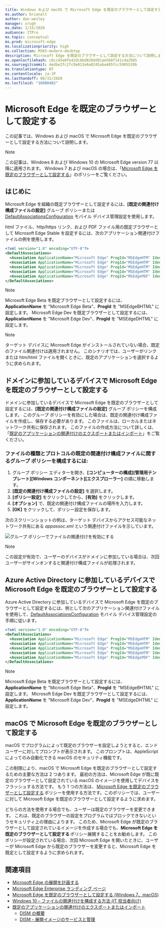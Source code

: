 ```yaml
---
title: Windows および macOS で Microsoft Edge を既定のブラウザーとして設定する
ms.author: brianalt
author: dan-wesley
manager: srugh
ms.date: 1/15/2020
audience: ITPro
ms.topic: conceptual
ms.prod: microsoft-edge
ms.localizationpriority: high
ms.collection: M365-modern-desktop
description: Microsoft Edge を既定のブラウザーとして設定する方法について説明します
ms.openlocfilehash: c8cc45e0fe42dcbbd828dd81ae568f141cda2985
ms.sourcegitcommit: 4edbe2fc2fc9a013e6a0245aba485fcc5905539b
ms.translationtype: HT
ms.contentlocale: ja-JP
ms.lasthandoff: 08/31/2020
ms.locfileid: "10980402"
---
```

# Microsoft Edge を既定のブラウザーとして設定する

この記事では、Windows および macOS で Microsoft Edge を既定のブラウザーとして設定する方法について説明します。

> [!NOTE]
> この記事は、Windows 8 および Windows 10 の Microsoft Edge version 77 以降に適用されます。 Windows 7 および macOS の場合は、「[Microsoft Edge を既定のブラウザーとして設定する](https://docs.microsoft.com/DeployEdge/microsoft-edge-policies#defaultbrowsersettingenabled)」のポリシーをご覧ください。

## はじめに

Microsoft Edge を組織の既定ブラウザーとして設定するには、**[既定の関連付け構成ファイルの設定]** グループ ポリシーまたは [DefaultAssociationsConfiguration](https://docs.microsoft.com/windows/client-management/mdm/policy-csp-applicationdefaults#applicationdefaults-defaultassociationsconfiguration) モバイル デバイス管理設定を使用します。

html ファイル、http/https リンク、および PDF ファイル用の既定ブラウザーとして Microsoft Edge Stable を設定するには、次のアプリケーション関連付けファイルの例を使用します。

```xml
<?xml version="1.0" encoding="UTF-8"?>
<DefaultAssociations> 
  <Association ApplicationName="Microsoft Edge" ProgId="MSEdgeHTM" Identifier=".html"/>
  <Association ApplicationName="Microsoft Edge" ProgId="MSEdgeHTM" Identifier=".htm"/>
  <Association ApplicationName="Microsoft Edge" ProgId="MSEdgeHTM" Identifier="http"/>
  <Association ApplicationName="Microsoft Edge" ProgId="MSEdgeHTM" Identifier="https"/>  
  <Association ApplicationName="Microsoft Edge" ProgId="MSEdgePDF" Identifier=".pdf"/>
</DefaultAssociations>
```

> [!NOTE]
> Microsoft Edge Beta を既定ブラウザーとして設定するには、**ApplicationName** を "Microsoft Edge Beta"、**ProgId** を "MSEdgeBHTML" に設定します。 Microsoft Edge Dev を既定ブラウザーとして設定するには、**ApplicationName** を "Microsoft Edge Dev"、**ProgId** を "MSEdgeDHTML" に設定します。


> [!NOTE]
> ターゲット デバイスに Microsoft Edge がインストールされていない場合、既定のファイル関連付けは適用されません。 このシナリオでは、ユーザーがリンクまたは htm/html ファイルを開くときに、既定のアプリケーションを選択するように求められます。

## ドメインに参加しているデバイスで Microsoft Edge を既定のブラウザーとして設定する

ドメインに参加しているデバイスで Microsoft Edge を既定のブラウザーとして設定するには、**[既定の関連付け構成ファイルの設定]** グループ ポリシーを構成します。 このグループ ポリシーを有効にした場合は、既定の関連付け構成ファイルを作成し、保存する必要があります。 このファイルは、ローカルまたはネットワーク共有に保存されます。 このファイルの作成方法について詳しくは、「[既定のアプリケーションの関連付けのエクスポートまたはインポート](https://docs.microsoft.com/windows-hardware/manufacture/desktop/export-or-import-default-application-associations)」をご覧ください。

### ファイルの種類とプロトコルの既定の関連付け構成ファイルに関するグループ ポリシーを構成するには:

1. グループ ポリシー エディターを開き、**[コンピューターの構成]\[管理用テンプレート]\[Windows コンポーネント]\[エクスプローラー]** の順に移動します。
2. **[既定の関連付け構成ファイルの設定]** を選択します。
3. **[ポリシー設定]** をクリックしてから、**[有効]** をクリックします。
4. **[オプション]** で、既定の関連付け構成ファイルの場所を入力します。
5. **[OK]** をクリックして、ポリシー設定を保存します。

次のスクリーンショットの例は、ターゲット デバイスからアクセス可能なネットワーク共有にある *appassoc.xml* という関連付けファイルを示しています。

   ![グループ ポリシーでファイルの関連付けを有効にする](./media/edge-learnmore-make-edge-default-browser/edge-learnmore-app-associations.png)

   > [!NOTE]
   > この設定が有効で、ユーザーのデバイスがドメインに参加している場合は、次回ユーザーがサインオンすると関連付け構成ファイルが処理されます。

## Azure Active Directory に参加しているデバイスで Microsoft Edge を既定のブラウザーとして設定する

Azure Active Directory に参加しているデバイスで Microsoft Edge を既定のブラウザーとして設定するには、例として次のアプリケーション関連付けファイルを使用して、[DefaultAssociationsConfiguration](https://docs.microsoft.com/windows/client-management/mdm/policy-csp-applicationdefaults#applicationdefaults-defaultassociationsconfiguration) モバイル デバイス管理設定の手順に従います。

```xml
<?xml version="1.0" encoding="UTF-8"?>
<DefaultAssociations>
  <Association ApplicationName="Microsoft Edge" ProgId="MSEdgeHTM" Identifier=".html"/>
  <Association ApplicationName="Microsoft Edge" ProgId="MSEdgeHTM" Identifier=".htm"/>
  <Association ApplicationName="Microsoft Edge" ProgId="MSEdgeHTM" Identifier="http"/>
  <Association ApplicationName="Microsoft Edge" ProgId="MSEdgeHTM" Identifier="https"/>  
  <Association ApplicationName="Microsoft Edge" ProgId="MSEdgePDF" Identifier=".pdf"/>
</DefaultAssociations>
```

> [!NOTE]
> Microsoft Edge Beta を既定ブラウザーとして設定するには、**ApplicationName** を "Microsoft Edge Beta"、**ProgId** を "MSEdgeBHTML" に設定します。 Microsoft Edge Dev を既定ブラウザーとして設定するには、**ApplicationName** を "Microsoft Edge Dev"、**ProgId** を "MSEdgeDHTML" に設定します。

## macOS で Microsoft Edge を既定のブラウザーとして設定する

macOS でプログラムによって既定のブラウザーを設定しようとすると、エンド ユーザーに対してプロンプトが表示されます。 このプロンプトは、AppleScript によってのみ自動化できる macOS のセキュリティ機能です。

この制限により、macOS で Microsoft Edge を既定のブラウザーとして設定するための主要な方法は 2 つあります。 最初の方法は、Microsoft Edge が既に既定のブラウザーとして設定されている macOS のイメージを使用してデバイスをフラッシュする方法です。 もう 1 つの方法は、 [Microsoft Edge を既定のブラウザーとして設定する](https://docs.microsoft.com/DeployEdge/microsoft-edge-policies#defaultbrowsersettingenabled) ポリシーを使用する方法です。このポリシーでは、ユーザーに対して Microsoft Edge を既定のブラウザーとして設定するように求めます。

どちらの方法を使用する場合でも、ユーザーは既定のブラウザーを変更できます。 これは、既定のブラウザーの設定をプログラムではブロックできないというセキュリティ上の理由によります。 このため、Microsoft Edge が既定のブラウザーとして設定されているイメージを作成する場合でも、**Microsoft Edge を既定のブラウザーとして設定する** ポリシー展開することをお勧めします。 このポリシーが設定されている場合、次回 Microsoft Edge を開いたときに、ユーザーが Microsoft Edge から既定のブラウザーを変更すると、Microsoft Edge を既定として設定するように求められます。

## 関連項目

- [Microsoft Edge の展開を計画する](https://docs.microsoft.com/DeployEdge/deploy-edge-plan-deployment)
- [Microsoft Edge Enterprise ランディング ページ](https://aka.ms/EdgeEnterprise)
- [Microsoft Edge を既定のブラウザーとして設定する (Windows 7、macOS)](https://docs.microsoft.com/DeployEdge/microsoft-edge-policies#defaultbrowsersettingenabled)
- [Windows 10 – ファイルの関連付けを構成する方法 (IT 担当者向け)](https://docs.microsoft.com/archive/blogs/windowsinternals/windows-10-how-to-configure-file-associations-for-it-pros)
- [既定のアプリケーションの関連付けのエクスポートまたはインポート](https://docs.microsoft.com/windows-hardware/manufacture/desktop/export-or-import-default-application-associations)
  - [DISM の概要](https://docs.microsoft.com/windows-hardware/manufacture/desktop/what-is-dism)
  - [DISM - 展開イメージのサービスと管理](https://docs.microsoft.com/windows-hardware/manufacture/desktop/dism---deployment-image-servicing-and-management-technical-reference-for-windows)
